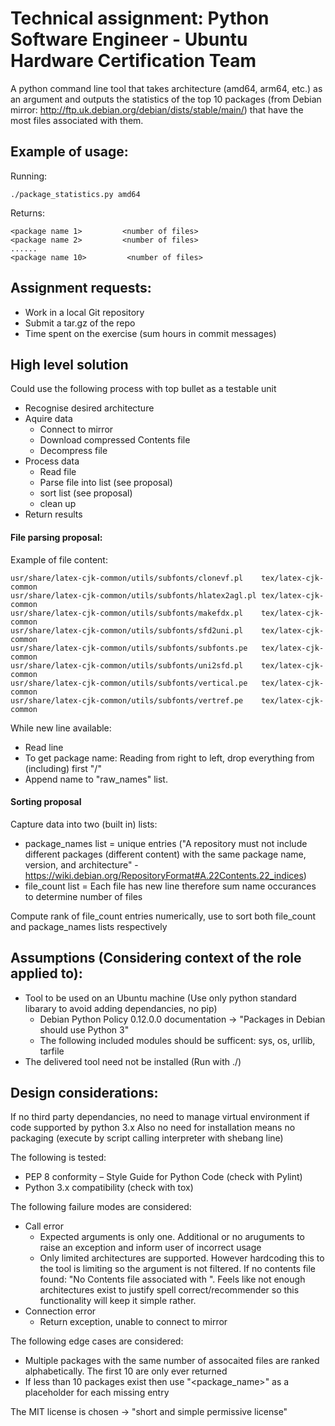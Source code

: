 # Technical assignment: Python Software Engineer - Ubuntu Hardware Certification Team

A python command line tool that takes architecture (amd64, arm64, etc.) as an argument and outputs the statistics of the top 10 packages (from Debian mirror: http://ftp.uk.debian.org/debian/dists/stable/main/) that have the most files associated with them.

## Example of usage:

Running:
```
./package_statistics.py amd64
```

Returns:
```
<package name 1>         <number of files>
<package name 2>         <number of files>
......
<package name 10>         <number of files>
```

## Assignment requests:
- Work in a local Git repository
- Submit a tar.gz of the repo
- Time spent on the exercise (sum hours in commit messages)

## High level solution

Could use the following process with top bullet as a testable unit
- Recognise desired architecture
- Aquire data
  - Connect to mirror						 
  - Download compressed Contents file                    
  - Decompress file  						
- Process data
  - Read file
  - Parse file into list (see proposal)
  - sort list (see proposal)
  - clean up 
- Return results

#### File parsing proposal:

Example of file content:
```
usr/share/latex-cjk-common/utils/subfonts/clonevf.pl    tex/latex-cjk-common
usr/share/latex-cjk-common/utils/subfonts/hlatex2agl.pl tex/latex-cjk-common
usr/share/latex-cjk-common/utils/subfonts/makefdx.pl    tex/latex-cjk-common
usr/share/latex-cjk-common/utils/subfonts/sfd2uni.pl    tex/latex-cjk-common
usr/share/latex-cjk-common/utils/subfonts/subfonts.pe   tex/latex-cjk-common
usr/share/latex-cjk-common/utils/subfonts/uni2sfd.pl    tex/latex-cjk-common
usr/share/latex-cjk-common/utils/subfonts/vertical.pe   tex/latex-cjk-common
usr/share/latex-cjk-common/utils/subfonts/vertref.pe    tex/latex-cjk-common
```

While new line available:
- Read line
- To get package name: Reading from right to left, drop everything from (including) first "/" 
- Append name to "raw_names" list.

#### Sorting proposal
Capture data into two (built in) lists:
- package_names list = unique entries ("A repository must not include different packages (different content) with the same package name, version, and architecture" - https://wiki.debian.org/RepositoryFormat#A.22Contents.22_indices)
- file_count list = Each file has new line therefore sum name occurances to determine number of files

Compute rank of file_count entries numerically, use to sort both file_count and package_names lists respectively 

## Assumptions (Considering context of the role applied to):
- Tool to be used on an Ubuntu machine (Use only python standard libarary to avoid adding dependancies, no pip)
  - Debian Python Policy 0.12.0.0 documentation -> "Packages in Debian should use Python 3"
  - The following included modules should be sufficent: sys, os, urllib, tarfile 
- The delivered tool need not be installed (Run with ./)

## Design considerations:

If no third party dependancies, no need to manage virtual environment if code supported by python 3.x
Also no need for installation means no packaging (execute by script calling interpreter with shebang line)

The following is tested: 
- PEP 8 conformity – Style Guide for Python Code (check with Pylint) 
- Python 3.x compatibility (check with tox)   

The following failure modes are considered:
- Call error
  - Expected arguments is only one. Additional or no aruguments to raise an exception and inform user of incorrect usage
  - Only limited architectures are supported. However hardcoding this to the tool is limiting so the argument is not filtered. If no contents file found: "No Contents file associated with <architecture>". Feels like not enough architectures exist to justify spell correct/recommender so this functionality will keep it simple rather.  
- Connection error
  - Return exception, unable to connect to mirror

The following edge cases are considered:
- Multiple packages with the same number of assocaited files are ranked alphabetically. The first 10 are only ever returned
- If less than 10 packages exist then use "\<package_name\>" as a placeholder for each missing entry

The MIT license is chosen -> "short and simple permissive license"
